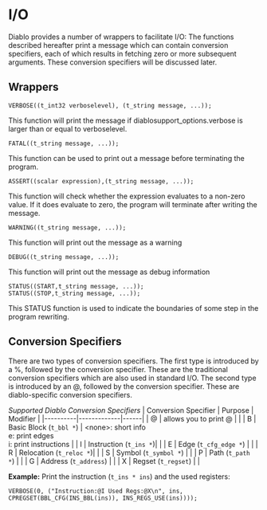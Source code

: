 # I/O
Diablo provides a number of wrappers to facilitate I/O: The functions
described hereafter print a message which can contain conversion
specifiers, each of which results in fetching zero or more subsequent
arguments. These conversion specifiers will be discussed later.

## Wrappers

~~~~
VERBOSE((t_int32 verboselevel), (t_string message, ...));
~~~~

This function will print the message if diablosupport\_options.verbose
is larger than or equal to verboselevel.

~~~~
FATAL((t_string message, ...));
~~~~

This function can be used to print out a message before terminating the
program.

~~~~
ASSERT((scalar expression),(t_string message, ...));
~~~~

This function will check whether the expression evaluates to a non-zero
value. If it does evaluate to zero, the program will terminate after
writing the message.

~~~~
WARNING((t_string message, ...));
~~~~

This function will print out the message as a warning

~~~~
DEBUG((t_string message, ...));
~~~~

This function will print out the message as debug information

~~~~
STATUS((START,t_string message, ...));
STATUS((STOP,t_string message, ...));
~~~~

This STATUS function is used to indicate the boundaries of some step in
the program rewriting.

## Conversion Specifiers

There are two types of conversion specifiers. The first type is introduced by a
%, followed by the conversion specifier. These are the traditional conversion
specifiers which are also used in standard I/O. The second type is introduced
by an @, followed by the conversion specifier. These are diablo-specific
conversion specifiers.

*Supported Diablo Conversion Specifiers*
| Conversion Specifier | Purpose | Modifier |
|----------|-------------|------|
| @ | allows you to print @ | |
| B | Basic Block (`t_bbl *`) | &lt;none&gt;: short info <br> e: print edges <br> i: print instructions |
| I | Instruction (`t_ins *`)|  |
| E | Edge (`t_cfg_edge *`)   |  |
| R | Relocation (`t_reloc *`)|  |
| S | Symbol (`t_symbol *`)   |  |
| P | Path (`t_path *`)       |  |
| G | Address (`t_address`)   |  |
| X | Regset (`t_regset`)     |  |

**Example:** Print the instruction (`t_ins * ins`) and the used registers:

~~~~ 
VERBOSE(0, ("Instruction:@I Used Regs:@X\n", ins, CPREGSET(BBL_CFG(INS_BBL(ins)), INS_REGS_USE(ins))));
~~~~ 
